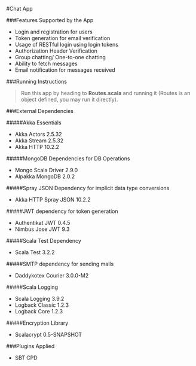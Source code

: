#Chat App

###Features Supported by the App
- Login and registration for users
- Token generation for email verification
- Usage of RESTful login using login tokens
- Authorization Header Verification
- Group chatting/ One-to-one chatting
- Ability to fetch messages
- Email notification for messages received


###Running Instructions
> Run this app by heading to __Routes.scala__ and running it (Routes is an object defined, you may run it directly).

###External Dependencies

#####Akka Essentials
- Akka Actors 2.5.32
- Akka Stream 2.5.32
- Akka HTTP 10.2.2

#####MongoDB Dependencies for DB Operations
- Mongo Scala Driver 2.9.0
- Alpakka MongoDB 2.0.2

#####Spray JSON Dependency for implicit data type conversions
- Akka HTTP Spray JSON 10.2.2

#####JWT dependency for token generation
- Authentikat JWT 0.4.5
- Nimbus Jose JWT 9.3

#####Scala Test Dependency
- Scala Test 3.2.2

#####SMTP dependency for sending mails
- Daddykotex Courier 3.0.0-M2

#####Scala Logging
- Scala Logging 3.9.2
- Logback Classic 1.2.3
- Logback Core 1.2.3

#####Encryption Library
- Scalacrypt 0.5-SNAPSHOT

###Plugins Applied
- SBT CPD
